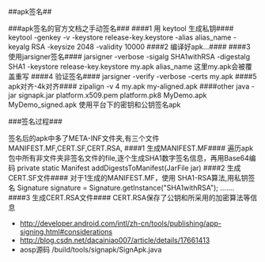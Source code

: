##apk签名##

###apk签名的官方文档之手动签名###
####1 用 keytool 生成私钥####
 keytool -genkey -v -keystore release-key.keystore -alias alias_name -keyalg RSA -keysize 2048 -validity 10000
####2 编译好apk...####
####3 使用jarsigner签名####
 jarsigner -verbose -sigalg SHA1withRSA -digestalg SHA1 -keystore release-key.keystore my.apk alias_name
 这里my.apk会被覆盖重写
####4 验证签名####
  jarsigner -verify -verbose -certs my.apk
####5 apk对齐-4k对齐####
  zipalign -v 4 my.apk my-aligned.apk
####other
  java -jar signapk.jar platform.x509.pem platform.pk8 MyDemo.apk MyDemo_signed.apk
  使用平台下的密钥和公钥签名apk
  
###签名过程###

签名后的apk中多了META-INF文件夹,有三个文件 MANIFEST.MF,CERT.SF,CERT.RSA,
####1 生成MANIFEST.MF####
  遍历apk包中所有非文件夹非签名文件的file,逐个生成SHA1数字签名信息，再用Base64编码
  private static Manifest addDigestsToManifest(JarFile jar)
####2 生成CERT.SF文件####
  对于1生成的MANIFEST.MF，使用 SHA1-RSA算法,用私钥签名
  Signature signature = Signature.getInstance("SHA1withRSA");
  .......
####3 生成CERT.RSA文件####
  CERT.RSA保存了公钥和所采用的加密算法等信息

- http://developer.android.com/intl/zh-cn/tools/publishing/app-signing.html#considerations
- http://blog.csdn.net/dacainiao007/article/details/17661413
- aosp源码 /build/tools/signapk/SignApk.java
